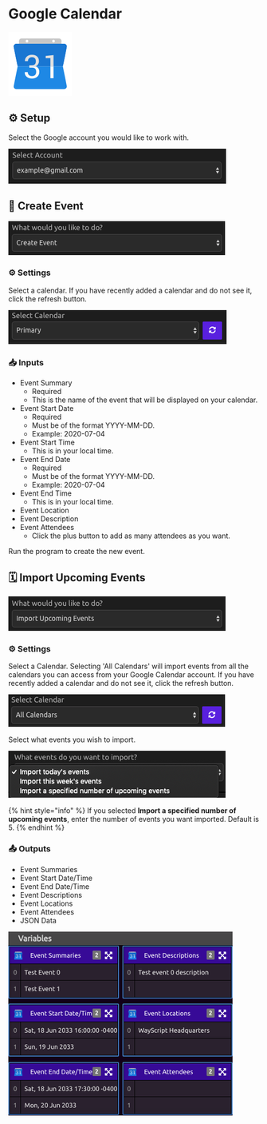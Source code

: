 # Google Calendar

![Create new events and import events from your Google Calendar.](../../.gitbook/assets/google_calendar.png)

## ⚙ Setup

Select the Google account you would like to work with.

![Select an Account](../../.gitbook/assets/img1%20%284%29.png)

## 🌟 Create Event

![Select Create Event](../../.gitbook/assets/img3%20%281%29.png)

### ⚙ Settings

Select a calendar. If you have recently added a calendar and do not see it, click the refresh button.

![Select a Calendar](../../.gitbook/assets/img2%20%282%29.png)

### 📥 Inputs

* Event Summary
  * Required
  * This is the name of the event that will be displayed on your calendar.
* Event Start Date
  * Required
  * Must be of the format YYYY-MM-DD.
  * Example: 2020-07-04
* Event Start Time
  * This is in your local time.
* Event End Date
  * Required
  * Must be of the format YYYY-MM-DD.
  * Example: 2020-07-04
* Event End Time
  * This is in your local time.
* Event Location
* Event Description
* Event Attendees
  * Click the plus button to add as many attendees as you want.

Run the program to create the new event.

## 🗓 Import Upcoming Events

![Select Import Upcoming Events](../../.gitbook/assets/img12.png)

### ⚙ Settings

Select a Calendar. Selecting 'All Calendars' will import events from all the calendars you can access from your Google Calendar account. If you have recently added a calendar and do not see it, click the refresh button.

![Select a Calendar](../../.gitbook/assets/img13.png)

Select what events you wish to import.

![](../../.gitbook/assets/img14.png)

{% hint style="info" %}
If you selected **Import a specified number of upcoming events**, enter the number of events you want imported. Default is 5.
{% endhint %}

### 📤 Outputs

* Event Summaries
* Event Start Date/Time
* Event End Date/Time
* Event Descriptions
* Event Locations
* Event Attendees
* JSON Data

![Example Output Variables](../../.gitbook/assets/img16.png)

